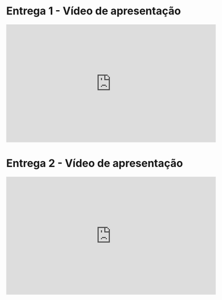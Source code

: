 # Entrega 1 - Vídeo de apresentação
<div style="width: 40%;">
    <iframe width="560" height="315" src="https://www.youtube.com/embed/WGYKmHaZyF0" title="YouTube video player" frameborder="0" allow="accelerometer; autoplay; clipboard-write; encrypted-media; gyroscope; picture-in-picture" allowfullscreen></iframe>
</div>

# Entrega 2 - Vídeo de apresentação

<div style="width: 40%;">
    <iframe width="560" height="315" src="https://www.youtube.com/embed/ep9hV8ibHUY" title="YouTube video player" frameborder="0" allow="accelerometer; autoplay; clipboard-write; encrypted-media; gyroscope; picture-in-picture" allowfullscreen></iframe>
</div>